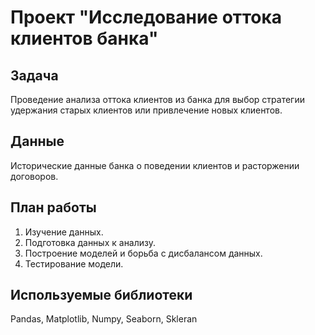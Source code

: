 # Проект "Исследование оттока клиентов банка"

## Задача
Проведение анализа оттока клиентов из банка для выбор стратегии удержания старых клиентов или привлечение новых клиентов.

## Данные
Исторические данные банка о поведении клиентов и расторжении договоров.

## План работы
1. Изучение данных.
2. Подготовка данных к анализу.
3. Построение моделей и борьба с дисбалансом данных.
4. Тестирование модели.

## Используемые библиотеки
Pandas, Matplotlib, Numpy, Seaborn, Skleran
